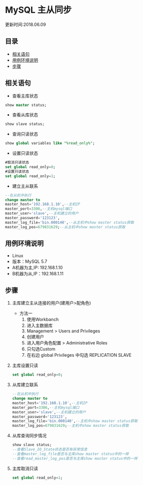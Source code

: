 # MySQL 主从同步
更新时间:2018.06.09

目录
---
<!-- TOC depthFrom:2 updateOnSave:true -->

- [相关语句](#相关语句)
- [用例环境说明](#用例环境说明)
- [步骤](#步骤)

<!-- /TOC -->

## 相关语句
+ 查看主库状态
```sql
show master status;
```
+ 查看从库状态
```sql
show slave status;
```
+ 查询只读状态
```sql
show global variables like "%read_only%";
```
+ 设置只读状态
```sql
#取消只读状态
set global read_only=0;
#设置只读状态
set global read_only=1;
```

+ 建立主从联系
```sql
--在从机中执行
change master to 
master_host='192.168.1.10',--主机IP
master_port=3306,--主机mysql端口
master_user='slave',--主机建立的用户
master_password='123123',
master_log_file='bin.000140',--从主机中show master status获取
master_log_pos=679831629;--从主机中show master status获取
```

## 用例环境说明

+ Linux
+ 版本：MySQL 5.7
+ A机器为主,IP: 192.168.1.10
+ B机器为从,IP：192.168.1.11

## 步骤

1. 主库建立主从连接的用户(建用户>配角色)
    + 方法一
        1. 使用Workbanch
        2. 进入主数据库
        3. Management > Users and Privileges
        4. 创建用户
        5. 进入用户角色配置 > Administrative Roles
        6. 只勾选Custom
        7. 在右边 global Privileges 中勾选 REPLICATION SLAVE
        
2. 主库设置只读
    ```sql
    set global read_only=0;
    ```
1. 从库建立联系
    ```sql
    --在从机中执行
    change master to 
    master_host='192.168.1.10',--主机IP
    master_port=3306,--主机mysql端口
    master_user='slave',--主机建立的用户
    master_password='123123',
    master_log_file='bin.000140',--主机中show master status获取
    master_log_pos=679831629;--主机中show master status获取
    ```
2. 从库查询同步情况
    ```sql
    show slave status;
    --查看Slave_IO_State状态是否有异常信息
    --查看master_log_file是否与主库show master status中的一样
    --查看read_master_log_pos是否与主库show master status中的一样
    ```
3. 主库取消只读
    ```sql
    set global read_only=1;
    ```